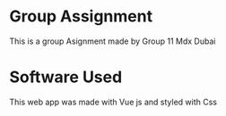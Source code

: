 # Group Assignment
This is a group Asignment made by Group 11 Mdx Dubai
# Software Used 
This web app was made with Vue js and styled with Css